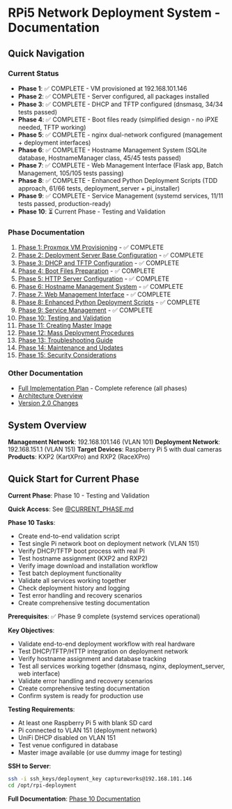 # RPi5 Network Deployment System - Documentation

## Quick Navigation

### Current Status
- **Phase 1**: ✅ COMPLETE - VM provisioned at 192.168.101.146
- **Phase 2**: ✅ COMPLETE - Server configured, all packages installed
- **Phase 3**: ✅ COMPLETE - DHCP and TFTP configured (dnsmasq, 34/34 tests passed)
- **Phase 4**: ✅ COMPLETE - Boot files ready (simplified design - no iPXE needed, TFTP working)
- **Phase 5**: ✅ COMPLETE - nginx dual-network configured (management + deployment interfaces)
- **Phase 6**: ✅ COMPLETE - Hostname Management System (SQLite database, HostnameManager class, 45/45 tests passed)
- **Phase 7**: ✅ COMPLETE - Web Management Interface (Flask app, Batch Management, 105/105 tests passing)
- **Phase 8**: ✅ COMPLETE - Enhanced Python Deployment Scripts (TDD approach, 61/66 tests, deployment_server + pi_installer)
- **Phase 9**: ✅ COMPLETE - Service Management (systemd services, 11/11 tests passed, production-ready)
- **Phase 10**: ⏳ Current Phase - Testing and Validation

### Phase Documentation

1. [Phase 1: Proxmox VM Provisioning](phases/Phase_1_Proxmox_VM_Provisioning.md) - ✅ COMPLETE
2. [Phase 2: Deployment Server Base Configuration](phases/Phase_2_Base_Configuration.md) - ✅ COMPLETE
3. [Phase 3: DHCP and TFTP Configuration](phases/Phase_3_DHCP_TFTP.md) - ✅ COMPLETE
4. [Phase 4: Boot Files Preparation](phases/Phase_4_Boot_Files.md) - ✅ COMPLETE
5. [Phase 5: HTTP Server Configuration](phases/Phase_5_HTTP_Server.md) - ✅ COMPLETE
6. [Phase 6: Hostname Management System](phases/Phase_6_Hostname_Management.md) - ✅ COMPLETE
7. [Phase 7: Web Management Interface](phases/Phase_7_Web_Interface.md) - ✅ COMPLETE
8. [Phase 8: Enhanced Python Deployment Scripts](phases/Phase_8_Python_Scripts.md) - ✅ COMPLETE
9. [Phase 9: Service Management](phases/Phase_9_Service_Management.md) - ✅ COMPLETE
10. [Phase 10: Testing and Validation](phases/Phase_10_Testing.md)
11. [Phase 11: Creating Master Image](phases/Phase_11_Master_Image.md)
12. [Phase 12: Mass Deployment Procedures](phases/Phase_12_Mass_Deployment.md)
13. [Phase 13: Troubleshooting Guide](phases/Phase_13_Troubleshooting.md)
14. [Phase 14: Maintenance and Updates](phases/Phase_14_Maintenance.md)
15. [Phase 15: Security Considerations](phases/Phase_15_Security.md)

### Other Documentation

- [Full Implementation Plan](RPI_NETWORK_DEPLOYMENT_IMPLEMENTATION_PLAN.md) - Complete reference (all phases)
- [Architecture Overview](RPI_NETWORK_DEPLOYMENT_IMPLEMENTATION_PLAN.md#architecture-overview)
- [Version 2.0 Changes](RPI_NETWORK_DEPLOYMENT_IMPLEMENTATION_PLAN.md#summary-of-major-changes-v20)

## System Overview

**Management Network**: 192.168.101.146 (VLAN 101)
**Deployment Network**: 192.168.151.1 (VLAN 151)
**Target Devices**: Raspberry Pi 5 with dual cameras
**Products**: KXP2 (KartXPro) and RXP2 (RaceXPro)

## Quick Start for Current Phase

**Current Phase**: Phase 10 - Testing and Validation

**Quick Access**: See [@CURRENT_PHASE.md](../CURRENT_PHASE.md)

**Phase 10 Tasks**:
- Create end-to-end validation script
- Test single Pi network boot on deployment network (VLAN 151)
- Verify DHCP/TFTP boot process with real Pi
- Test hostname assignment (KXP2 and RXP2)
- Verify image download and installation workflow
- Test batch deployment functionality
- Validate all services working together
- Check deployment history and logging
- Test error handling and recovery scenarios
- Create comprehensive testing documentation

**Prerequisites**: ✅ Phase 9 complete (systemd services operational)

**Key Objectives**:
- Validate end-to-end deployment workflow with real hardware
- Test DHCP/TFTP/HTTP integration on deployment network
- Verify hostname assignment and database tracking
- Test all services working together (dnsmasq, nginx, deployment_server, web interface)
- Validate error handling and recovery scenarios
- Create comprehensive testing documentation
- Confirm system is ready for production use

**Testing Requirements**:
- At least one Raspberry Pi 5 with blank SD card
- Pi connected to VLAN 151 (deployment network)
- UniFi DHCP disabled on VLAN 151
- Test venue configured in database
- Master image available (or use dummy image for testing)

**SSH to Server**:
```bash
ssh -i ssh_keys/deployment_key captureworks@192.168.101.146
cd /opt/rpi-deployment
```

**Full Documentation**: [Phase 10 Documentation](phases/Phase_10_Testing.md)
